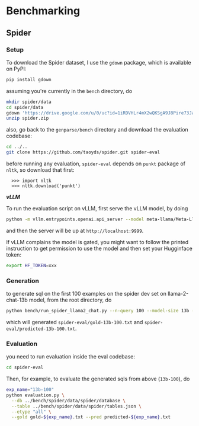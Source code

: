 # Benchmarking

## Spider

### Setup

To download the Spider dataset, I use the `gdown` package, which is available on PyPI:

```bash
pip install gdown
```

assuming you're currently in the `bench` directory, do

```bash
mkdir spider/data
cd spider/data
gdown 'https://drive.google.com/u/0/uc?id=1iRDVHLr4mX2wQKSgA9J8Pire73Jahh0m&export=download'
unzip spider.zip
```

also, go back to the `genparse/bench` directory and download the evaluation codebase:

```bash
cd ../..
git clone https://github.com/taoyds/spider.git spider-eval
```

before running any evaluation, `spider-eval` depends on `punkt` package of `nltk`, so download that first:

```
  >>> import nltk
  >>> nltk.download('punkt')
```

***vLLM*** 

To run the evaluation script on vLLM, first serve the vLLM model, by doing

```bash
python -m vllm.entrypoints.openai.api_server --model meta-llama/Meta-Llama-3-8B-Instruct --port 9999
```

and then the server will be up at `http://localhost:9999`.  

If vLLM complains the model is gated, you might want to follow the printed instruction to get permission to use the model
and then set your Hugginface token:
```bash
export HF_TOKEN=xxx
```

### Generation

to generate sql on the first 100 examples on the spider dev set on llama-2-chat-13b model, from the root directory, do
```bash
python bench/run_spider_llama2_chat.py --n-query 100 --model-size 13b --exp-name 13b-100
```

which will generated `spider-eval/gold-13b-100.txt` and `spider-eval/predicted-13b-100.txt`.

### Evaluation

you need to run evaluation inside the eval codebase: 

```bash
cd spider-eval
```

Then, for example, to evaluate the generated sqls from above (`13b-100`), do

```bash
exp_name="13b-100"
python evaluation.py \
  --db ../bench/spider/data/spider/database \
  --table ../bench/spider/data/spider/tables.json \
  --etype "all" \
  --gold gold-${exp_name}.txt --pred predicted-${exp_name}.txt
```
